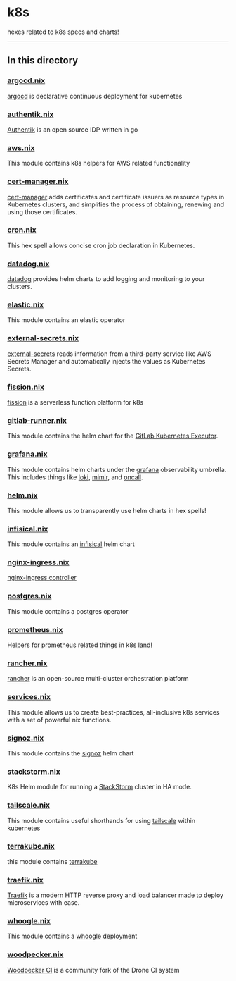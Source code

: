 # k8s

hexes related to k8s specs and charts!

---

## In this directory

### [argocd.nix](./argocd.nix)

[argocd](https://github.com/argoproj/argo-cd) is declarative continuous deployment for kubernetes

### [authentik.nix](./authentik.nix)

[Authentik](https://github.com/goauthentik/authentik) is an open source IDP written in go

### [aws.nix](./aws.nix)

This module contains k8s helpers for AWS related functionality

### [cert-manager.nix](./cert-manager.nix)

[cert-manager](https://github.com/cert-manager/cert-manager/) adds certificates and certificate issuers as resource types in Kubernetes clusters, and simplifies the process of obtaining, renewing and using those certificates.

### [cron.nix](./cron.nix)

This hex spell allows concise cron job declaration in Kubernetes.

### [datadog.nix](./datadog.nix)

[datadog](https://github.com/DataDog/helm-charts) provides helm charts to add logging and monitoring to your clusters.

### [elastic.nix](./elastic.nix)

This module contains an elastic operator

### [external-secrets.nix](./external-secrets.nix)

[external-secrets](https://github.com/external-secrets/external-secrets) reads information from a third-party service like AWS Secrets Manager and automatically injects the values as Kubernetes Secrets.

### [fission.nix](./fission.nix)

[fission](https://github.com/fission/fission) is a serverless function platform for k8s

### [gitlab-runner.nix](./gitlab-runner.nix)

This module contains the helm chart for the [GitLab Kubernetes Executor](https://docs.gitlab.com/runner/executors/kubernetes.html).

### [grafana.nix](./grafana.nix)

This module contains helm charts under the [grafana](https://grafana.com/) observability umbrella. This includes things like [loki](https://github.com/grafana/loki), [mimir](https://github.com/grafana/mimir), and [oncall](https://github.com/grafana/oncall).

### [helm.nix](./helm.nix)

This module allows us to transparently use helm charts in hex spells!

### [infisical.nix](./infisical.nix)

This module contains an [infisical](https://github.com/Infisical/infisical) helm chart

### [nginx-ingress.nix](./nginx-ingress.nix)

[nginx-ingress controller](https://github.com/kubernetes/ingress-nginx)

### [postgres.nix](./postgres.nix)

This module contains a postgres operator

### [prometheus.nix](./prometheus.nix)

Helpers for prometheus related things in k8s land!

### [rancher.nix](./rancher.nix)

[rancher](https://github.com/rancher/rancher) is an open-source multi-cluster orchestration platform

### [services.nix](./services.nix)

This module allows us to create best-practices, all-inclusive k8s services with a set of powerful nix functions.

### [signoz.nix](./signoz.nix)

This module contains the [signoz](https://github.com/SigNoz/signoz) helm chart

### [stackstorm.nix](./stackstorm.nix)

K8s Helm module for running a [StackStorm](https://stackstorm.com) cluster in HA mode.

### [tailscale.nix](./tailscale.nix)

This module contains useful shorthands for using [tailscale](https://tailscale.com/) within kubernetes

### [terrakube.nix](./terrakube.nix)

this module contains [terrakube](https://github.com/AzBuilder/terrakube)

### [traefik.nix](./traefik.nix)

[Traefik](https://github.com/traefik/traefik-helm-chart) is a modern HTTP reverse proxy and load balancer made to deploy microservices with ease.

### [whoogle.nix](./whoogle.nix)

This module contains a [whoogle](https://github.com/benbusby/whoogle-search) deployment

### [woodpecker.nix](./woodpecker.nix)

[Woodpecker CI](https://github.com/woodpecker-ci/woodpecker) is a community fork of the Drone CI system
